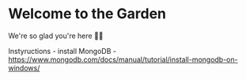 # Welcome to the Garden 

We're so glad you're here 🌱✨


Instyructions - install MongoDB - https://www.mongodb.com/docs/manual/tutorial/install-mongodb-on-windows/